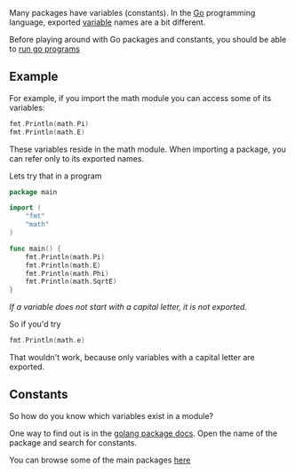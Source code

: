 Many packages have variables (constants). In the <a href="https://golangr.com/">Go</a> programming language, exported <a href="https://golangr.com/variables/">variable</a> names are a bit different.

Before playing around with Go packages and constants, you should be able to <a href="https://golangr.com/hello-world/">run go programs</a>

## Example

For example, if you import the math module you can access some of its variables:

```go
fmt.Println(math.Pi)
fmt.Println(math.E)
```

These variables reside in the math module. When importing a package, you can refer only to its exported names.

Lets try that in a program

```go
package main

import (
	"fmt"
	"math"
)

func main() {
	fmt.Println(math.Pi)
	fmt.Println(math.E)
	fmt.Println(math.Phi)
	fmt.Println(math.SqrtE)
}
```

*If a variable does not start with a capital letter, it is not exported.*

So if you'd try

```go
fmt.Println(math.e)
```

That wouldn't work, because only variables with a capital letter are exported.

## Constants

So how do you know which variables exist in a module?

One way to find out is in the <a href="https://golang.org/pkg/math/">golang package docs</a>. Open the name of the package and search for constants.

You can browse some of the main packages <a href="https://golang.org/pkg/">here</a>


